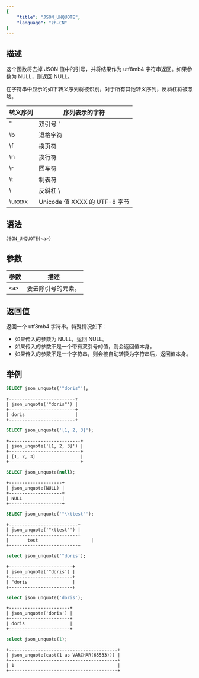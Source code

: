 ```yaml
---
{
    "title": "JSON_UNQUOTE",
    "language": "zh-CN"
}
---
```


<!-- 
Licensed to the Apache Software Foundation (ASF) under one
or more contributor license agreements.  See the NOTICE file
distributed with this work for additional information
regarding copyright ownership.  The ASF licenses this file
to you under the Apache License, Version 2.0 (the
"License"); you may not use this file except in compliance
with the License.  You may obtain a copy of the License at

  http://www.apache.org/licenses/LICENSE-2.0

Unless required by applicable law or agreed to in writing,
software distributed under the License is distributed on an
"AS IS" BASIS, WITHOUT WARRANTIES OR CONDITIONS OF ANY
KIND, either express or implied.  See the License for the
specific language governing permissions and limitations
under the License.
-->

## 描述
这个函数将去掉 JSON 值中的引号，并将结果作为 utf8mb4 字符串返回。如果参数为 NULL，则返回 NULL。

在字符串中显示的如下转义序列将被识别，对于所有其他转义序列，反斜杠将被忽略。

| 转义序列 | 序列表示的字符                |
|----------|-------------------------------|
| \"       | 双引号 "                      |
| \b       | 退格字符                      |
| \f       | 换页符                        |
| \n       | 换行符                        |
| \r       | 回车符                        |
| \t       | 制表符                        |
| \\       | 反斜杠 \                      |
| \uxxxx   | Unicode 值 XXXX 的 UTF-8 字节 |


## 语法
```sql
JSON_UNQUOTE(<a>)
```

## 参数
| 参数 | 描述                                                     |
|------|--------------------------------------------------------|
| `<a>` | 要去除引号的元素。 |

## 返回值
返回一个 utf8mb4 字符串。特殊情况如下：
* 如果传入的参数为 NULL，返回 NULL。
* 如果传入的参数不是一个带有双引号的值，则会返回值本身。
* 如果传入的参数不是一个字符串，则会被自动转换为字符串后，返回值本身。

## 举例
```sql
SELECT json_unquote('"doris"');
```

```text
+-------------------------+
| json_unquote('"doris"') |
+-------------------------+
| doris                   |
+-------------------------+
```
```sql
SELECT json_unquote('[1, 2, 3]');
```
```text
+---------------------------+
| json_unquote('[1, 2, 3]') |
+---------------------------+
| [1, 2, 3]                 |
+---------------------------+
```
```sql
SELECT json_unquote(null);
```
```text
+--------------------+
| json_unquote(NULL) |
+--------------------+
| NULL               |
+--------------------+
```
```sql
SELECT json_unquote('"\\ttest"');
```
```text
+--------------------------+
| json_unquote('"\ttest"') |
+--------------------------+
|       test                    |
+--------------------------+
```
```sql
select json_unquote('"doris');
```
```text
+------------------------+
| json_unquote('"doris') |
+------------------------+
| "doris                 |
+------------------------+
```
```sql
select json_unquote('doris');
```
```text
+-----------------------+
| json_unquote('doris') |
+-----------------------+
| doris                 |
+-----------------------+
```
```sql
select json_unquote(1);
```
```text
+-----------------------------------------+
| json_unquote(cast(1 as VARCHAR(65533))) |
+-----------------------------------------+
| 1                                       |
+-----------------------------------------+
```
